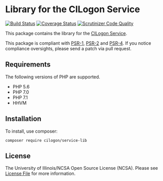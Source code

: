 # Library for the CILogon Service

[![Build Status](https://travis-ci.org/cilogon/service-lib.svg?branch=master)](https://travis-ci.org/cilogon/service-lib)
[![Coverage Status](https://coveralls.io/repos/github/cilogon/service-lib/badge.svg?branch=master)](https://coveralls.io/github/cilogon/service-lib?branch=master)
[![Scrutinizer Code Quality](https://scrutinizer-ci.com/g/cilogon/service-lib/badges/quality-score.png?b=master)](https://scrutinizer-ci.com/g/cilogon/service-lib/?branch=master)

This package contains the library for the [CILogon Service](https://github.com/cilogon/service).

This package is compliant with [PSR-1][], [PSR-2][] and [PSR-4][]. If you notice compliance oversights, please send
a patch via pull request.

[PSR-1]: https://github.com/php-fig/fig-standards/blob/master/accepted/PSR-1-basic-coding-standard.md
[PSR-2]: https://github.com/php-fig/fig-standards/blob/master/accepted/PSR-2-coding-style-guide.md
[PSR-4]: https://github.com/php-fig/fig-standards/blob/master/accepted/PSR-4-autoloader.md

## Requirements

The following versions of PHP are supported.

* PHP 5.6
* PHP 7.0
* PHP 7.1
* HHVM

## Installation

To install, use composer:

```
composer require cilogon/service-lib
```

## License

The University of Illinois/NCSA Open Source License (NCSA). Please see [License File](https://github.com/cilogon/oauth2-cilogon/blob/master/LICENSE) for more information.
